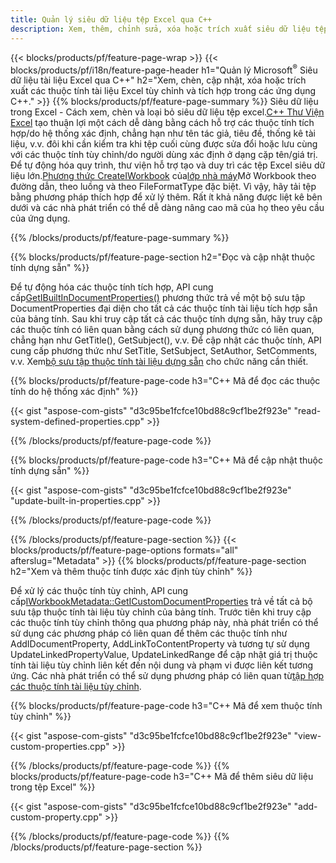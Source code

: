 ```yaml
---
title: Quản lý siêu dữ liệu tệp Excel qua C++
description: Xem, thêm, chỉnh sửa, xóa hoặc trích xuất siêu dữ liệu tệp Excel bằng thư viện C++
---
```

{{< blocks/products/pf/feature-page-wrap >}}
{{< blocks/products/pf/i18n/feature-page-header h1="Quản lý Microsoft<sup>&reg;</sup> Siêu dữ liệu tài liệu Excel qua C++" h2="Xem, chèn, cập nhật, xóa hoặc trích xuất các thuộc tính tài liệu Excel tùy chỉnh và tích hợp trong các ứng dụng C++." >}}
{{% blocks/products/pf/feature-page-summary %}}
 Siêu dữ liệu trong Excel - Cách xem, chèn và loại bỏ siêu dữ liệu tệp excel.[C++ Thư Viện Excel](/cells/vi/cpp/) tạo thuận lợi một cách dễ dàng bằng cách hỗ trợ các thuộc tính tích hợp/do hệ thống xác định, chẳng hạn như tên tác giả, tiêu đề, thống kê tài liệu, v.v. đôi khi cần kiểm tra khi tệp cuối cùng được sửa đổi hoặc lưu cùng với các thuộc tính tùy chỉnh/do người dùng xác định ở dạng cặp tên/giá trị. Để tự động hóa quy trình, thư viện hỗ trợ tạo và duy trì các tệp Excel siêu dữ liệu lớn.[Phương thức CreateIWorkbook](https://reference.aspose.com/cells/cpp/class/aspose.cells.factory#a93f7282b976d2a001d44198dedaceee8) của[lớp nhà máy](https://reference.aspose.com/cells/cpp/class/aspose.cells.factory)Mở Workbook theo đường dẫn, theo luồng và theo FileFormatType đặc biệt. Vì vậy, hãy tải tệp bằng phương pháp thích hợp để xử lý thêm. Rất ít khả năng được liệt kê bên dưới và các nhà phát triển có thể dễ dàng nâng cao mã của họ theo yêu cầu của ứng dụng.
 
{{% /blocks/products/pf/feature-page-summary %}}

{{% blocks/products/pf/feature-page-section h2="Đọc và cập nhật thuộc tính dựng sẵn" %}}

 Để tự động hóa các thuộc tính tích hợp, API cung cấp[GetIBuiltInDocumentProperties()](https://reference.aspose.com/cells/cpp/class/aspose.cells.metadata.i_workbook_metadata) phương thức trả về một bộ sưu tập DocumentProperties đại diện cho tất cả các thuộc tính tài liệu tích hợp sẵn của bảng tính. Sau khi truy cập tất cả các thuộc tính dựng sẵn, hãy truy cập các thuộc tính có liên quan bằng cách sử dụng phương thức có liên quan, chẳng hạn như GetTitle(), GetSubject(), v.v. Để cập nhật các thuộc tính, API cung cấp phương thức như SetTitle, SetSubject, SetAuthor, SetComments, v.v. Xem[bộ sưu tập thuộc tính tài liệu dựng sẵn](https://reference.aspose.com/cells/cpp/class/aspose.cells.properties.i_built_in_document_property_collection) cho chức năng cần thiết.

{{% blocks/products/pf/feature-page-code h3="C++ Mã để đọc các thuộc tính do hệ thống xác định" %}}

{{< gist "aspose-com-gists" "d3c95be1fcfce10bd88c9cf1be2f923e" "read-system-defined-properties.cpp" >}}

{{% /blocks/products/pf/feature-page-code %}}

{{% blocks/products/pf/feature-page-code h3="C++ Mã để cập nhật thuộc tính dựng sẵn" %}}

{{< gist "aspose-com-gists" "d3c95be1fcfce10bd88c9cf1be2f923e" "update-built-in-properties.cpp" >}}

{{% /blocks/products/pf/feature-page-code %}}


{{% /blocks/products/pf/feature-page-section %}}
{{< blocks/products/pf/feature-page-options formats="all" afterslug="Metadata" >}}
{{% blocks/products/pf/feature-page-section h2="Xem và thêm thuộc tính được xác định tùy chỉnh" %}}

Để xử lý các thuộc tính tùy chỉnh, API cung cấp[IWorkbookMetadata::GetICustomDocumentProperties](https://reference.aspose.com/cells/cpp/class/aspose.cells.metadata.i_workbook_metadata#a69f0226813ce18c03ebc13b8ca691e79) trả về tất cả bộ sưu tập thuộc tính tài liệu tùy chỉnh của bảng tính. Trước tiên khi truy cập các thuộc tính tùy chỉnh thông qua phương pháp này, nhà phát triển có thể sử dụng các phương pháp có liên quan để thêm các thuộc tính như AddIDocumentProperty, AddLinkToContentProperty và tương tự sử dụng UpdateLinkedPropertyValue, UpdateLinkedRange để cập nhật giá trị thuộc tính tài liệu tùy chỉnh liên kết đến nội dung và phạm vi được liên kết tương ứng. Các nhà phát triển có thể sử dụng phương pháp có liên quan từ[tập hợp các thuộc tính tài liệu tùy chỉnh](https://reference.aspose.com/cells/cpp/class/aspose.cells.properties.i_custom_document_property_collection).

{{% blocks/products/pf/feature-page-code h3="C++ Mã để xem thuộc tính tùy chỉnh" %}}

{{< gist "aspose-com-gists" "d3c95be1fcfce10bd88c9cf1be2f923e" "view-custom-properties.cpp" >}}

{{% /blocks/products/pf/feature-page-code %}}
{{% blocks/products/pf/feature-page-code h3="C++ Mã để thêm siêu dữ liệu trong tệp Excel" %}}

{{< gist "aspose-com-gists" "d3c95be1fcfce10bd88c9cf1be2f923e" "add-custom-property.cpp" >}}

{{% /blocks/products/pf/feature-page-code %}}
{{% /blocks/products/pf/feature-page-section %}}
